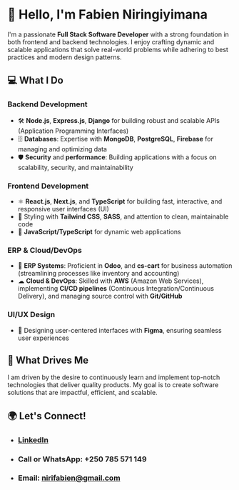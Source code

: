 # 👋 Hello, I'm Fabien Niringiyimana

I'm a passionate **Full Stack Software Developer** with a strong foundation in both frontend and backend technologies. I enjoy crafting dynamic and scalable applications that solve real-world problems while adhering to best practices and modern design patterns.

## 💻 What I Do

### Backend Development
- 🛠 **Node.js**, **Express.js**, **Django** for building robust and scalable APIs (Application Programming Interfaces)
- 🗄 **Databases**: Expertise with **MongoDB**, **PostgreSQL**, **Firebase** for managing and optimizing data
- 🛡 **Security** and **performance**: Building applications with a focus on scalability, security, and maintainability

### Frontend Development
- ⚛ **React.js**, **Next.js**, and **TypeScript** for building fast, interactive, and responsive user interfaces (UI)
- 🎨 Styling with **Tailwind CSS**, **SASS**, and attention to clean, maintainable code
- 🚀 **JavaScript/TypeScript** for dynamic web applications

### ERP & Cloud/DevOps
- 🔧 **ERP Systems**: Proficient in **Odoo**, and **cs-cart** for business automation (streamlining processes like inventory and accounting)
- ☁ **Cloud & DevOps**: Skilled with **AWS** (Amazon Web Services), implementing **CI/CD pipelines** (Continuous Integration/Continuous Delivery), and managing source control with **Git/GitHub**

### UI/UX Design
- 🎨 Designing user-centered interfaces with **Figma**, ensuring seamless user experiences

## 🌱 What Drives Me
I am driven by the desire to continuously learn and implement top-notch technologies that deliver quality products. My goal is to create software solutions that are impactful, efficient, and scalable.

## 🌍 Let's Connect!
- ### [LinkedIn](https://linkedin.com/in/n-fabien)
- ### Call or WhatsApp: +250 785 571 149
- ### Email: nirifabien@gmail.com
